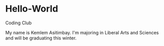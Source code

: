 # Hello-World
Coding Club


My name is Kemlem Asitimbay. I'm majoring in Liberal Arts and Sciences and will be graduating this winter.
